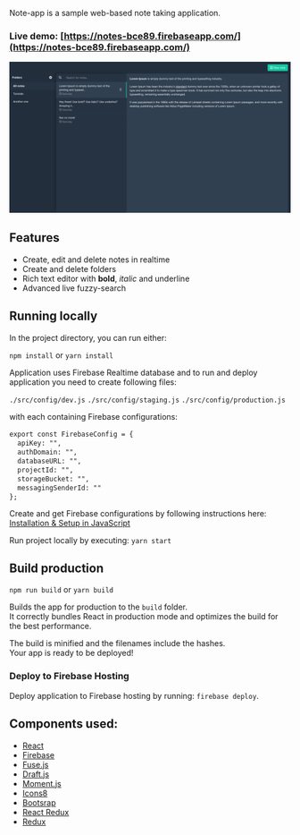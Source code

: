 Note-app is a sample web-based note taking application.

### Live demo: [https://notes-bce89.firebaseapp.com/](https://notes-bce89.firebaseapp.com/)

![Note app screenshot](https://github.com/ruuti/note-app/blob/master/screenshots/screenshot.png)

## Features

- Create, edit and delete notes in realtime
- Create and delete folders
- Rich text editor with **bold**, *italic* and underline
- Advanced live fuzzy-search

## Running locally

In the project directory, you can run either:

`npm install` or `yarn install`

Application uses Firebase Realtime database and to run and deploy application you need to create following files:

`./src/config/dev.js`
`./src/config/staging.js`
`./src/config/production.js`

with each containing Firebase configurations:

```
export const FirebaseConfig = {
  apiKey: "",
  authDomain: "",
  databaseURL: "",
  projectId: "",
  storageBucket: "",
  messagingSenderId: ""
};
```

Create and get Firebase configurations by following instructions here: [
Installation & Setup in JavaScript](https://firebase.google.com/docs/database/web/start)

Run project locally by executing: `yarn start`

## Build production

`npm run build` or `yarn build`

Builds the app for production to the `build` folder.<br>
It correctly bundles React in production mode and optimizes the build for the best performance.

The build is minified and the filenames include the hashes.<br>
Your app is ready to be deployed!

### Deploy to Firebase Hosting

Deploy application to Firebase hosting by running: `firebase deploy`.

## Components used:

- [React](https://github.com/facebook/react)
- [Firebase](https://firebase.google.com/)
- [Fuse.js](https://github.com/krisk/fuse)
- [Draft.js](https://github.com/facebook/draft-js)
- [Moment.js](https://github.com/moment/moment/)
- [Icons8](https://icons8.com/)
- [Bootsrap](https://github.com/twbs/bootstrap)
- [React Redux](https://github.com/reduxjs/react-redux)
- [Redux](https://github.com/reduxjs/redux)

